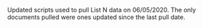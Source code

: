 Updated scripts used to pull List N data on 06/05/2020. The only documents pulled were ones updated since the last pull date.
